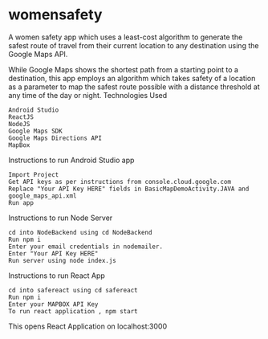 # womensafety

A women safety app which uses a least-cost algorithm to generate the safest route of travel from their current location to any destination using the Google Maps API.

While Google Maps shows the shortest path from a starting point to a destination, this app employs an algorithm which takes safety of a location as a parameter to map the safest route possible with a distance threshold at any time of the day or night.
Technologies Used

    Android Studio
    ReactJS
    NodeJS
    Google Maps SDK
    Google Maps Directions API
    MapBox

Instructions to run Android Studio app

    Import Project 
    Get API keys as per instructions from console.cloud.google.com
    Replace "Your API Key HERE" fields in BasicMapDemoActivity.JAVA and google_maps_api.xml
    Run app

Instructions to run Node Server

    cd into NodeBackend using cd NodeBackend
    Run npm i
    Enter your email credentials in nodemailer.
    Enter "Your API Key HERE"
    Run server using node index.js

Instructions to run React App

    cd into safereact using cd safereact
    Run npm i
    Enter your MAPBOX API Key
    To run react application , npm start

This opens React Application on localhost:3000
